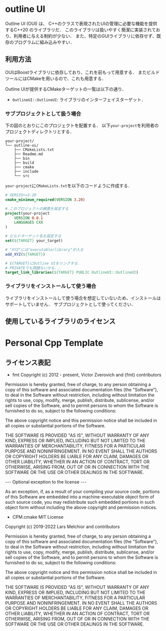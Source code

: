 # outline UI

Outline UI (OUI) は、 C++のクラスで表現されたUIの管理に必要な機能を提供するC++20 のライブラリだ．
このライブラリは扱いやすく簡潔に実装されており、利用者に与える制約が少ない．
また、特定のGUIライブラリに依存せず、既存のプログラムに組み込みやすい．

## 利用方法
OUIはBoostライブラリに依存しており、これを前もって用意する．
またビルドツールにはCMakeを用いるので、これも用意する．

Outline UIが提供するCMakeターゲットの一覧は以下の通り．

- `OutlineUI::OutlineUI`: ライブラリのインターフェイスターゲット．

### サブプロジェクトとして扱う場合
下の図のとおりにこのプロジェクトを配置する．
以下`your-project`を利用者のプロジェクトディレクトリとする．

```
your-project/
└── outline-ui/
    ├── CMakeLists.txt
    ├── Readme.md
    ├── bin
    ├── build
    ├── cmake
    ├── include
    └── src
```

`your-project`に`CMakeLists.txt`を以下のコードように作成する．


```CMake
# VERSIO>=3.20
cmake_minimum_required(VERSION 3.20)

# このプロジェクトの概要を設定する
project(your-project
    VERSION 0.0.1
    LANGUAGES CXX
)

# ビルドターゲット名を設定する
set(${TARGET} your_target)

# "XYZ"には"executable/library"が入る
add_XYZ(${TARGET})

# ${TARGET}にOutline UIをリンクする．
# PRIVATEでも問題ないかも...
target_link_libraries(${TARGET} PUBLIC OutlineUI::OutlineUI)
```

### ライブラリをインストールして使う場合
ライブラリをインストールして使う場合を想定していないため、インストールはサポートしていません．
サブプロジェクトとして使ってください．

## 使用しているライブラリのライセンス
# Personal Cpp Template

## ライセンス表記
- fmt
Copyright (c) 2012 - present, Victor Zverovich and {fmt} contributors

Permission is hereby granted, free of charge, to any person obtaining
a copy of this software and associated documentation files (the
"Software"), to deal in the Software without restriction, including
without limitation the rights to use, copy, modify, merge, publish,
distribute, sublicense, and/or sell copies of the Software, and to
permit persons to whom the Software is furnished to do so, subject to
the following conditions:

The above copyright notice and this permission notice shall be
included in all copies or substantial portions of the Software.

THE SOFTWARE IS PROVIDED "AS IS", WITHOUT WARRANTY OF ANY KIND,
EXPRESS OR IMPLIED, INCLUDING BUT NOT LIMITED TO THE WARRANTIES OF
MERCHANTABILITY, FITNESS FOR A PARTICULAR PURPOSE AND
NONINFRINGEMENT. IN NO EVENT SHALL THE AUTHORS OR COPYRIGHT HOLDERS BE
LIABLE FOR ANY CLAIM, DAMAGES OR OTHER LIABILITY, WHETHER IN AN ACTION
OF CONTRACT, TORT OR OTHERWISE, ARISING FROM, OUT OF OR IN CONNECTION
WITH THE SOFTWARE OR THE USE OR OTHER DEALINGS IN THE SOFTWARE.

--- Optional exception to the license ---

As an exception, if, as a result of your compiling your source code, portions
of this Software are embedded into a machine-executable object form of such
source code, you may redistribute such embedded portions in such object form
without including the above copyright and permission notices.

- CPM.cmake
MIT License

Copyright (c) 2019-2022 Lars Melchior and contributors

Permission is hereby granted, free of charge, to any person obtaining a copy
of this software and associated documentation files (the "Software"), to deal
in the Software without restriction, including without limitation the rights
to use, copy, modify, merge, publish, distribute, sublicense, and/or sell
copies of the Software, and to permit persons to whom the Software is
furnished to do so, subject to the following conditions:

The above copyright notice and this permission notice shall be included in all
copies or substantial portions of the Software.

THE SOFTWARE IS PROVIDED "AS IS", WITHOUT WARRANTY OF ANY KIND, EXPRESS OR
IMPLIED, INCLUDING BUT NOT LIMITED TO THE WARRANTIES OF MERCHANTABILITY,
FITNESS FOR A PARTICULAR PURPOSE AND NONINFRINGEMENT. IN NO EVENT SHALL THE
AUTHORS OR COPYRIGHT HOLDERS BE LIABLE FOR ANY CLAIM, DAMAGES OR OTHER
LIABILITY, WHETHER IN AN ACTION OF CONTRACT, TORT OR OTHERWISE, ARISING FROM,
OUT OF OR IN CONNECTION WITH THE SOFTWARE OR THE USE OR OTHER DEALINGS IN THE
SOFTWARE.
